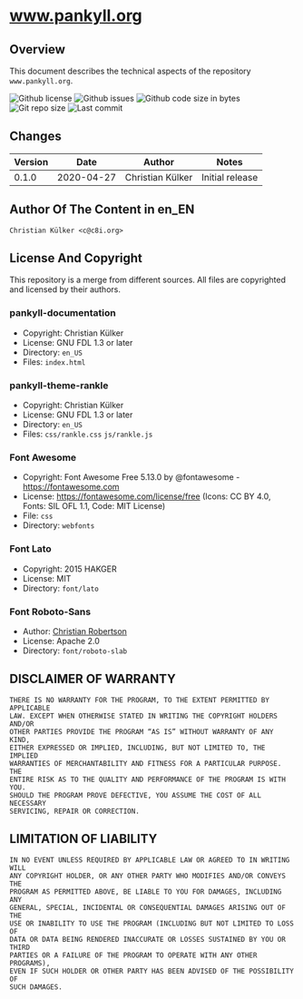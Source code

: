 # www.pankyll.org

## Overview

This document describes the technical aspects of the repository
`www.pankyll.org`.

![Github license](https://img.shields.io/github/license/ckuelker/www.pankyll.org.svg)
![Github issues](https://img.shields.io/github/issues/ckuelker/www.pankyll.org.svg?style=popout-square)
![Github code size in bytes](https://img.shields.io/github/languages/code-size/ckuelker/www.pankyll.org.svg)
![Git repo size](https://img.shields.io/github/repo-size/ckuelker/www.pankyll.org.svg)
![Last commit](https://img.shields.io/github/last-commit/ckuelker/www.pankyll.org.svg)

## Changes

| Version | Date       | Author           | Notes                             |
| ------- | ---------- | ---------------- | --------------------------------- |
| 0.1.0   | 2020-04-27 | Christian Külker | Initial release                   |


## Author Of The Content in en_EN

    Christian Külker <c@c8i.org>

## License And Copyright

This repository is a merge from different sources. All files are copyrighted
and licensed by their authors.

### pankyll-documentation

* Copyright: Christian Külker
* License: GNU FDL 1.3 or later
* Directory: `en_US`
* Files: `index.html`

### pankyll-theme-rankle

* Copyright: Christian Külker
* License: GNU FDL 1.3 or later
* Directory: `en_US`
* Files: `css/rankle.css` `js/rankle.js`

### Font Awesome

 * Copyright:  Font Awesome Free 5.13.0 by @fontawesome - https://fontawesome.com
 * License: https://fontawesome.com/license/free (Icons: CC BY 4.0, Fonts: SIL OFL 1.1, Code: MIT License)
 * File: `css`
 * Directory: `webfonts`

### Font Lato

 * Copyright:  2015 HAKGER
 * License: MIT
 * Directory: `font/lato`

### Font Roboto-Sans

 * Author: [Christian Robertson](https://plus.google.com/110879635926653430880/about)
 * License: Apache 2.0
 * Directory: `font/roboto-slab`


## DISCLAIMER OF WARRANTY

    THERE IS NO WARRANTY FOR THE PROGRAM, TO THE EXTENT PERMITTED BY APPLICABLE
    LAW. EXCEPT WHEN OTHERWISE STATED IN WRITING THE COPYRIGHT HOLDERS AND/OR
    OTHER PARTIES PROVIDE THE PROGRAM “AS IS” WITHOUT WARRANTY OF ANY KIND,
    EITHER EXPRESSED OR IMPLIED, INCLUDING, BUT NOT LIMITED TO, THE IMPLIED
    WARRANTIES OF MERCHANTABILITY AND FITNESS FOR A PARTICULAR PURPOSE. THE
    ENTIRE RISK AS TO THE QUALITY AND PERFORMANCE OF THE PROGRAM IS WITH YOU.
    SHOULD THE PROGRAM PROVE DEFECTIVE, YOU ASSUME THE COST OF ALL NECESSARY
    SERVICING, REPAIR OR CORRECTION.


## LIMITATION OF LIABILITY

    IN NO EVENT UNLESS REQUIRED BY APPLICABLE LAW OR AGREED TO IN WRITING WILL
    ANY COPYRIGHT HOLDER, OR ANY OTHER PARTY WHO MODIFIES AND/OR CONVEYS THE
    PROGRAM AS PERMITTED ABOVE, BE LIABLE TO YOU FOR DAMAGES, INCLUDING ANY
    GENERAL, SPECIAL, INCIDENTAL OR CONSEQUENTIAL DAMAGES ARISING OUT OF THE
    USE OR INABILITY TO USE THE PROGRAM (INCLUDING BUT NOT LIMITED TO LOSS OF
    DATA OR DATA BEING RENDERED INACCURATE OR LOSSES SUSTAINED BY YOU OR THIRD
    PARTIES OR A FAILURE OF THE PROGRAM TO OPERATE WITH ANY OTHER PROGRAMS),
    EVEN IF SUCH HOLDER OR OTHER PARTY HAS BEEN ADVISED OF THE POSSIBILITY OF
    SUCH DAMAGES.



